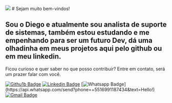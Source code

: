<img width="auto" src="https://github.com/diegohfcelestino/diegohfcelestino/blob/master/banner.png">
# Sejam muito bem-vindos!

## Sou o Diego e atualmente sou analista de suporte de sistemas, também estou estudando e me empenhando para ser um futuro Dev, dá uma olhadinha em meus projetos aqui pelo github ou em meu linkedin.

Ficou curioso e quer saber no que posso contribuir? Entre em contato, será um prazer falar com você.

[![Githu1b Badge](https://img.shields.io/badge/-Github-000?style=flat-square&logo=Github&logoColor=white&link=link_do_seu_perfil_no_github)](https://github.com/diegohfcelestino)
[![Linkedin Badge](https://img.shields.io/badge/-LinkedIn-blue?style=flat-square&logo=Linkedin&logoColor=white&link=https://www.linkedin.com/in/diego-ferreira-34b6348b/)](https://www.linkedin.com/in/diego-ferreira-34b6348b/)
[![Whatsapp Badge](https://img.shields.io/badge/-Whatsapp-4CA143?style=flat-square&labelColor=4CA143&logo=whatsapp&logoColor=white&link=https://api.whatsapp.com/send?phone=+5516991187434&text=Hello!)](https://api.whatsapp.com/send?phone=+5516991187434&text=Hello!)
[![Gmail Badge](https://img.shields.io/badge/-Gmail-c14438?style=flat-square&logo=Gmail&logoColor=white&link=mailto:diegohfcelestino@gmail.com)](mailto:diegohfcelestino@gmail.com)
